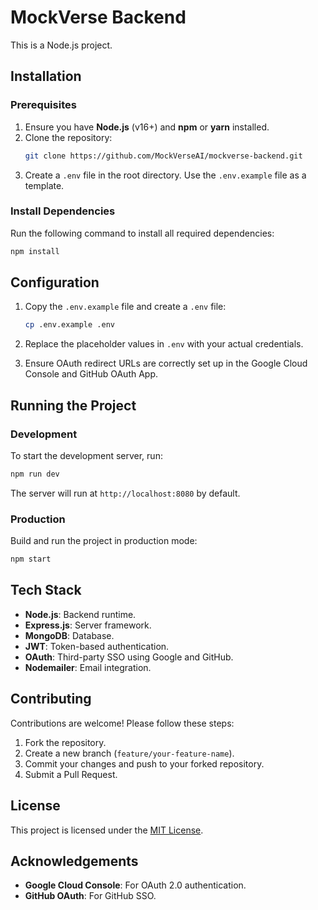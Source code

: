 # MockVerse Backend

This is a Node.js project.

## Installation

### Prerequisites

1. Ensure you have **Node.js** (v16+) and **npm** or **yarn** installed.
2. Clone the repository:
   ```bash
   git clone https://github.com/MockVerseAI/mockverse-backend.git
   ```
3. Create a `.env` file in the root directory. Use the `.env.example` file as a template.

### Install Dependencies

Run the following command to install all required dependencies:

```bash
npm install
```

## Configuration

1. Copy the `.env.example` file and create a `.env` file:
   ```bash
   cp .env.example .env
   ```

2. Replace the placeholder values in `.env` with your actual credentials.

3. Ensure OAuth redirect URLs are correctly set up in the Google Cloud Console and GitHub OAuth App.

## Running the Project

### Development

To start the development server, run:

```bash
npm run dev
```

The server will run at `http://localhost:8080` by default.

### Production

Build and run the project in production mode:

```bash
npm start
```

## Tech Stack

- **Node.js**: Backend runtime.
- **Express.js**: Server framework.
- **MongoDB**: Database.
- **JWT**: Token-based authentication.
- **OAuth**: Third-party SSO using Google and GitHub.
- **Nodemailer**: Email integration.


## Contributing

Contributions are welcome! Please follow these steps:

1. Fork the repository.
2. Create a new branch (`feature/your-feature-name`).
3. Commit your changes and push to your forked repository.
4. Submit a Pull Request.


## License

This project is licensed under the [MIT License](LICENSE).


## Acknowledgements

- **Google Cloud Console**: For OAuth 2.0 authentication.
- **GitHub OAuth**: For GitHub SSO.
